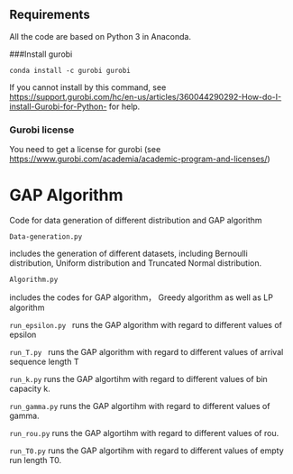 ## Requirements

All the code are based on Python 3 in Anaconda.

###Install gurobi

```setup
conda install -c gurobi gurobi
```

If you cannot install by this command, see <https://support.gurobi.com/hc/en-us/articles/360044290292-How-do-I-install-Gurobi-for-Python-> for help.
### Gurobi license
You need to get a license for gurobi (see <https://www.gurobi.com/academia/academic-program-and-licenses/>)

# GAP Algorithm
Code for data generation of different distribution and GAP algorithm

```Data-generation.py```

includes the generation of different datasets, including Bernoulli distribution, Uniform distribution and Truncated Normal distribution.

```Algorithm.py ```

includes the codes for GAP algorithm， Greedy algorithm as well as LP algorithm

```run_epsilon.py ```
runs the GAP algorithm with regard to different values of epsilon

```run_T.py ```
runs the GAP algorithm with regard to different values of arrival sequence length T

```run_k.py```
runs the GAP algortihm with regard to different values of bin capacity k.

```run_gamma.py```
runs the GAP algortihm with regard to different values of gamma.

```run_rou.py```
runs the GAP algortihm with regard to different values of rou.

```run_T0.py```
runs the GAP algortihm with regard to different values of empty run length T0.
